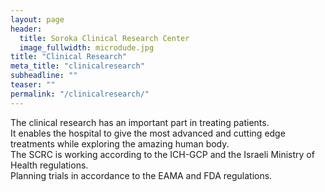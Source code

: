 ```yaml
---
layout: page
header:
  title: Soroka Clinical Research Center
  image_fullwidth: microdude.jpg
title: "Clinical Research"
meta_title: "clinicalresearch"
subheadline: ""
teaser: ""
permalink: "/clinicalresearch/"
---
```


The clinical research has an important part in treating patients.  
It enables the hospital to give the most advanced and cutting edge treatments while exploring the amazing human body.  
The SCRC is working according to the ICH-GCP and the Israeli Ministry of Health regulations.  
Planning trials in accordance to the EAMA and FDA regulations.
